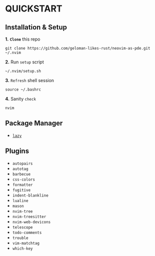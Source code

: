 # QUICKSTART

## Installation & Setup


**1.** **`Clone`** this repo
```
git clone https://github.com/geloman-likes-rust/neovim-as-pde.git ~/.nvim
```

**2.** Run `setup` script
```
~/.nvim/setup.sh
```

**3.** `Refresh` shell session
```
source ~/.bashrc
```

**4.** Sanity `check`
```
nvim
```

## Package Manager
- [`lazy`](https://github.com/folke/lazy.nvim)

## Plugins

- `autopairs`
- `autotag`
- `barbecue`
- `css-colors`
- `formatter`
- `fugitive`
- `indent-blankline`
- `lualine`
- `mason`
- `nvim-tree`
- `nvim-treesitter`
- `nvim-web-devicons`
- `telescope`
- `todo-comments`
- `trouble`
- `vim-matchtag`
- `which-key`

